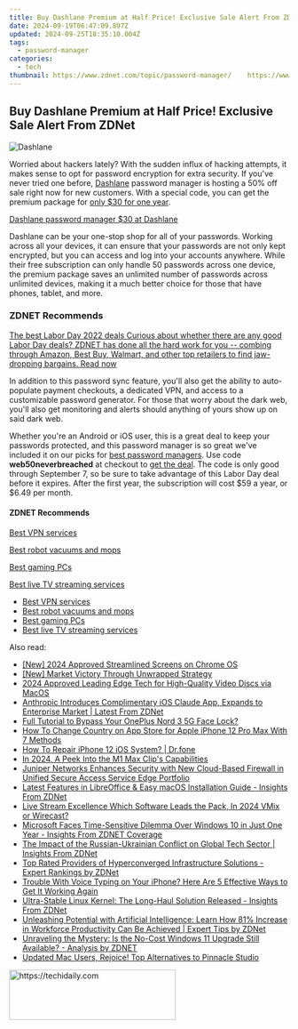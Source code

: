 ```yaml
---
title: Buy Dashlane Premium at Half Price! Exclusive Sale Alert From ZDNet
date: 2024-09-19T06:47:09.897Z
updated: 2024-09-25T18:35:10.004Z
tags:
  - password-manager
categories:
  - tech
thumbnail: https://www.zdnet.com/topic/password-manager/    https://www.zdnet.com/a/img/resize/1c241cf17899075b1ac33cf926995149f2e192ac/2022/02/04/9b937f58-f900-4809-83e3-65a4de7afaf2/zd-dashlane.jpg?width=170&height=128&fit=crop&auto=webp
---
```


## Buy Dashlane Premium at Half Price! Exclusive Sale Alert From ZDNet

![Dashlane](https://www.zdnet.com/a/img/resize/2ea30ddc70bb6b88be0f9e40dc2b9b914348a4b5/2022/09/02/854a469d-dac9-4699-97ad-8d35781eece3/dashlane.jpg?auto=webp&width=1280)

Worried about hackers lately? With the sudden influx of hacking attempts, it makes sense to opt for password encryption for extra security. If you've never tried one before, [Dashlane](https://www.jdoqocy.com/click-9041660-12420605-1683322396000?sid=zd-%5F%5FCOM%5FCLICK%5FID%5F%5F-dtp) password manager is hosting a 50% off sale right now for new customers. With a special code, you can get the premium package for [only $30 for one year](https://www.jdoqocy.com/click-9041660-12420605-1683322396000?sid=zd-%5F%5FCOM%5FCLICK%5FID%5F%5F-dtp).

[Dashlane password manager $30 at Dashlane](https://www.jdoqocy.com/click-9041660-12420605-1683322396000?sid=zd-%5F%5FCOM%5FCLICK%5FID%5F%5F-dtp)

Dashlane can be your one-stop shop for all of your passwords. Working across all your devices, it can ensure that your passwords are not only kept encrypted, but you can access and log into your accounts anywhere. While their free subscription can only handle 50 passwords across one device, the premium package saves an unlimited number of passwords across unlimited devices, making it a much better choice for those that have phones, tablet, and more.

### **ZDNET** Recommends

[The best Labor Day 2022 deals Curious about whether there are any good Labor Day deals? ZDNET has done all the hard work for you -- combing through Amazon, Best Buy, Walmart, and other top retailers to find jaw-dropping bargains.  Read now](https://www.zdnet.com/collection/labor-day/)

In addition to this password sync feature, you'll also get the ability to auto-populate payment checkouts, a dedicated VPN, and access to a customizable password generator. For those that worry about the dark web, you'll also get monitoring and alerts should anything of yours show up on said dark web. 

Whether you're an Android or iOS user, this is a great deal to keep your passwords protected, and this password manager is so great we've included it on our picks for [best password managers](https://www.zdnet.com/article/best-password-manager/). Use code **web50neverbreached** at checkout to [get the deal](https://www.jdoqocy.com/click-9041660-12420605-1683322396000?sid=zd-%5F%5FCOM%5FCLICK%5FID%5F%5F-dtp). The code is only good through September 7, so be sure to take advantage of this Labor Day deal before it expires. After the first year, the subscription will cost $59 a year, or $6.49 per month.

#### **ZDNET** Recommends

[Best VPN services](https://www.zdnet.com/article/best-vpn/ "Best VPN services")

[Best robot vacuums and mops](https://www.zdnet.com/article/best-robot-vacuum-mop/ "Best robot vacuums and mops")

[Best gaming PCs](https://www.zdnet.com/article/best-gaming-pc/ "Best gaming PCs")

[Best live TV streaming services](https://www.zdnet.com/article/best-live-tv-streaming-service/ "Best live TV streaming services")

* [Best VPN services](https://www.zdnet.com/article/best-vpn/ "Best VPN services")
* [Best robot vacuums and mops](https://www.zdnet.com/article/best-robot-vacuum-mop/ "Best robot vacuums and mops")
* [Best gaming PCs](https://www.zdnet.com/article/best-gaming-pc/ "Best gaming PCs")
* [Best live TV streaming services](https://www.zdnet.com/article/best-live-tv-streaming-service/ "Best live TV streaming services")

<ins class="adsbygoogle"
     style="display:block"
     data-ad-format="autorelaxed"
     data-ad-client="ca-pub-7571918770474297"
     data-ad-slot="1223367746"></ins>

<ins class="adsbygoogle"
     style="display:block"
     data-ad-client="ca-pub-7571918770474297"
     data-ad-slot="8358498916"
     data-ad-format="auto"
     data-full-width-responsive="true"></ins>

<span class="atpl-alsoreadstyle">Also read:</span>
<div><ul>
<li><a href="https://on-screen-recording.techidaily.com/new-2024-approved-streamlined-screens-on-chrome-os/"><u>[New] 2024 Approved Streamlined Screens on Chrome OS</u></a></li>
<li><a href="https://extra-guidance.techidaily.com/new-market-victory-through-unwrapped-strategy/"><u>[New] Market Victory Through Unwrapped Strategy</u></a></li>
<li><a href="https://extra-skills.techidaily.com/2024-approved-leading-edge-tech-for-high-quality-video-discs-via-macos/"><u>2024 Approved Leading Edge Tech for High-Quality Video Discs via MacOS</u></a></li>
<li><a href="https://app-tips.techidaily.com/anthropic-introduces-complimentary-ios-claude-app-expands-to-enterprise-market-latest-from-zdnet/"><u>Anthropic Introduces Complimentary iOS Claude App, Expands to Enterprise Market | Latest From ZDNet</u></a></li>
<li><a href="https://easy-unlock-android.techidaily.com/full-tutorial-to-bypass-your-oneplus-nord-3-5g-face-lock-by-drfone-android/"><u>Full Tutorial to Bypass Your OnePlus Nord 3 5G Face Lock?</u></a></li>
<li><a href="https://ios-unlock.techidaily.com/how-to-change-country-on-app-store-for-apple-iphone-12-pro-max-with-7-methods-by-drfone-ios/"><u>How To Change Country on App Store for Apple iPhone 12 Pro Max With 7 Methods</u></a></li>
<li><a href="https://blog-min.techidaily.com/how-to-repair-iphone-12-ios-system-drfone-by-drfone-ios-system-repair-ios-system-repair/"><u>How To Repair iPhone 12 iOS System? | Dr.fone</u></a></li>
<li><a href="https://extra-tips.techidaily.com/in-2024-a-peek-into-the-m1-max-clips-capabilities/"><u>In 2024, A Peek Into the M1 Max Clip's Capabilities</u></a></li>
<li><a href="https://app-tips.techidaily.com/juniper-networks-enhances-security-with-new-cloud-based-firewall-in-unified-secure-access-service-edge-portfolio/"><u>Juniper Networks Enhances Security with New Cloud-Based Firewall in Unified Secure Access Service Edge Portfolio</u></a></li>
<li><a href="https://app-tips.techidaily.com/latest-features-in-libreoffice-and-easy-macos-installation-guide-insights-from-zdnet/"><u>Latest Features in LibreOffice & Easy macOS Installation Guide - Insights From ZDNet</u></a></li>
<li><a href="https://extra-guidance.techidaily.com/live-stream-excellence-which-software-leads-the-pack-in-2024-vmix-or-wirecast/"><u>Live Stream Excellence Which Software Leads the Pack, In 2024 VMix or Wirecast?</u></a></li>
<li><a href="https://app-tips.techidaily.com/microsoft-faces-time-sensitive-dilemma-over-windows-10-in-just-one-year-insights-from-zdnet-coverage/"><u>Microsoft Faces Time-Sensitive Dilemma Over Windows 10 in Just One Year - Insights From ZDNET Coverage</u></a></li>
<li><a href="https://app-tips.techidaily.com/the-impact-of-the-russian-ukrainian-conflict-on-global-tech-sector-insights-from-zdnet/"><u>The Impact of the Russian-Ukrainian Conflict on Global Tech Sector | Insights From ZDNet</u></a></li>
<li><a href="https://app-tips.techidaily.com/top-rated-providers-of-hyperconverged-infrastructure-solutions-expert-rankings-by-zdnet/"><u>Top Rated Providers of Hyperconverged Infrastructure Solutions - Expert Rankings by ZDNet</u></a></li>
<li><a href="https://fox-that.techidaily.com/trouble-with-voice-typing-on-your-iphone-here-are-5-effective-ways-to-get-it-working-again/"><u>Trouble With Voice Typing on Your iPhone? Here Are 5 Effective Ways to Get It Working Again</u></a></li>
<li><a href="https://app-tips.techidaily.com/ultra-stable-linux-kernel-the-long-haul-solution-released-insights-from-zdnet/"><u>Ultra-Stable Linux Kernel: The Long-Haul Solution Released - Insights From ZDNet</u></a></li>
<li><a href="https://app-tips.techidaily.com/unleashing-potential-with-artificial-intelligence-learn-how-81-increase-in-workforce-productivity-can-be-achieved-expert-tips-by-zdnet/"><u>Unleashing Potential with Artificial Intelligence: Learn How 81% Increase in Workforce Productivity Can Be Achieved | Expert Tips by ZDNet</u></a></li>
<li><a href="https://app-tips.techidaily.com/unraveling-the-mystery-is-the-no-cost-windows-11-upgrade-still-available-analysis-by-zdnet/"><u>Unraveling the Mystery: Is the No-Cost Windows 11 Upgrade Still Available? - Analysis by ZDNET</u></a></li>
<li><a href="https://ai-video-apps.techidaily.com/updated-mac-users-rejoice-top-alternatives-to-pinnacle-studio/"><u>Updated Mac Users, Rejoice! Top Alternatives to Pinnacle Studio</u></a></li>
</ul></div>

<!-- affiliate ads begin -->
<a href="https://aligracehair.sjv.io/c/5597632/2006955/19272" target="_top" id="2006955">
  <img src="//a.impactradius-go.com/display-ad/19272-2006955" border="0" alt="https://techidaily.com" width="300" height="90"/>
</a>
<img height="0" width="0" src="https://aligracehair.sjv.io/i/5597632/2006955/19272" style="position:absolute;visibility:hidden;" border="0" />
<!-- affiliate ads end -->

